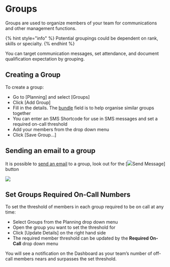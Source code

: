# Groups

Groups are used to organize members of your team for communications and other management functions.   


{% hint style="info" %}
Potential groupings could be dependent on rank, skills or specialty.
{% endhint %}

  
You can target communication messages, set attendance, and document qualification expectation by grouping.  


## Creating a Group

To create a group:  


* Go to \[Planning\] and select \[Groups\]
* Click \[Add Group\]
* Fill in the details. The [bundle](/d4h-incident-reporting/bundles) field is to help organise similar groups together
* You can enter an SMS Shortcode for use in SMS messages and set a required on-call threshold
* Add your members from the drop down menu
* Click \[Save Group...\]

## Sending an email to a group

It is possible to [send an email](/personnel-and-training-exercises-events2/sending-an-email-to-a-group) to a group, look out for the \[![](https://support.d4h.org/desk/file/10323352/image.png)Send Message\] button



![](/desk/file/10323536/2020-07-20%20at%2015.46.gif)

## Set Groups Required On-Call Numbers

To set the threshold of members in each group required to be on call at any time:  


* Select Groups from the Planning drop down menu
* Open the group you want to set the threshold for
* Click \[Update Details\] on the right hand side
* The required member threshold can be updated by the **Required On-Call** drop down menu

  
You will see a notification on the Dashboard as your team’s number of off-call members nears and surpasses the set threshold.  



